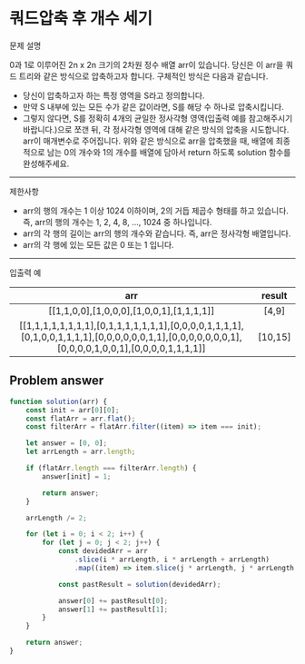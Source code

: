 # 쿼드압축 후 개수 세기

문제 설명

0과 1로 이루어진 2n x 2n 크기의 2차원 정수 배열 arr이 있습니다. 당신은 이 arr을 쿼드 트리와 같은 방식으로 압축하고자 합니다. 구체적인 방식은 다음과 같습니다.

- 당신이 압축하고자 하는 특정 영역을 S라고 정의합니다.
- 만약 S 내부에 있는 모든 수가 같은 값이라면, S를 해당 수 하나로 압축시킵니다.
- 그렇지 않다면, S를 정확히 4개의 균일한 정사각형 영역(입출력 예를 참고해주시기 바랍니다.)으로 쪼갠 뒤, 각 정사각형 영역에 대해 같은 방식의 압축을 시도합니다. arr이 매개변수로 주어집니다. 위와 같은 방식으로 arr을 압축했을 때, 배열에 최종적으로 남는 0의 개수와 1의 개수를 배열에 담아서 return 하도록 solution 함수를 완성해주세요.

---

제한사항

- arr의 행의 개수는 1 이상 1024 이하이며, 2의 거듭 제곱수 형태를 하고 있습니다. 즉, arr의 행의 개수는 1, 2, 4, 8, ..., 1024 중 하나입니다.
- arr의 각 행의 길이는 arr의 행의 개수와 같습니다. 즉, arr은 정사각형 배열입니다.
- arr의 각 행에 있는 모든 값은 0 또는 1 입니다.

---

입출력 예

|                                                                        arr                                                                        | result  |
| :-----------------------------------------------------------------------------------------------------------------------------------------------: | :-----: |
|                                                     [[1,1,0,0],[1,0,0,0],[1,0,0,1],[1,1,1,1]]                                                     |  [4,9]  |
| [[1,1,1,1,1,1,1,1],[0,1,1,1,1,1,1,1],[0,0,0,0,1,1,1,1],[0,1,0,0,1,1,1,1],[0,0,0,0,0,0,1,1],[0,0,0,0,0,0,0,1],[0,0,0,0,1,0,0,1],[0,0,0,0,1,1,1,1]] | [10,15] |

## Problem answer

```javascript
function solution(arr) {
	const init = arr[0][0];
	const flatArr = arr.flat();
	const filterArr = flatArr.filter((item) => item === init);

	let answer = [0, 0];
	let arrLength = arr.length;

	if (flatArr.length === filterArr.length) {
		answer[init] = 1;

		return answer;
	}

	arrLength /= 2;

	for (let i = 0; i < 2; i++) {
		for (let j = 0; j < 2; j++) {
			const devidedArr = arr
				.slice(i * arrLength, i * arrLength + arrLength)
				.map((item) => item.slice(j * arrLength, j * arrLength + arrLength));

			const pastResult = solution(devidedArr);

			answer[0] += pastResult[0];
			answer[1] += pastResult[1];
		}
	}

	return answer;
}
```
